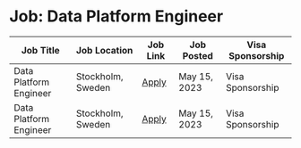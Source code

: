 # Job: Data Platform Engineer

| Job Title | Job Location | Job Link | Job Posted | Visa Sponsorship |
| --- | --- | --- | --- | --- |
| Data Platform Engineer | Stockholm, Sweden | [Apply](https://careers.improvin.com/jobs/2809124-data-platform-engineer) | May 15, 2023 | Visa Sponsorship |
| Data Platform Engineer | Stockholm, Sweden | [Apply](https://careers.improvin.com/jobs/2809124-data-platform-engineer) | May 15, 2023 | Visa Sponsorship |
